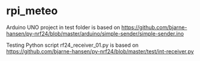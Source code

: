 # rpi_meteo

Arduino UNO project in test folder is based on https://github.com/bjarne-hansen/py-nrf24/blob/master/arduino/simple-sender/simple-sender.ino

Testing Python script rf24_receiver_01.py is based on https://github.com/bjarne-hansen/py-nrf24/blob/master/test/int-receiver.py
